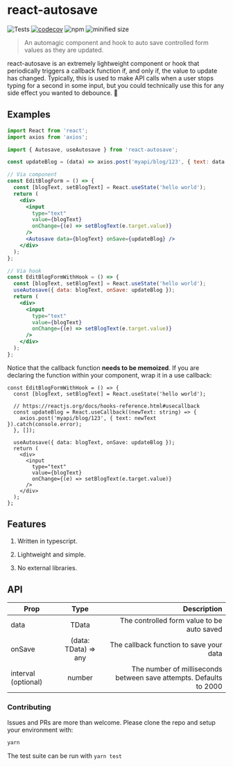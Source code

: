 # react-autosave

![Tests](https://github.com/jollyjerr/react-autosave/workflows/Tests/badge.svg)
[![codecov](https://codecov.io/gh/jollyjerr/react-autosave/branch/main/graph/badge.svg?token=K7C88VK5GE)](https://codecov.io/gh/jollyjerr/react-autosave)
![npm](https://img.shields.io/npm/dm/react-autosave)
![minified size](https://img.shields.io/bundlephobia/min/react-autosave?color=green)

> An automagic component and hook to auto save controlled form values as they are updated.

react-autosave is an extremely lightweight component or hook that periodically triggers a callback function if, and only if, the value to update has changed.
Typically, this is used to make API calls when a user stops typing for a second in some input, but you could technically use this for any side effect you wanted to debounce. 🎉

## Examples

```jsx
import React from 'react';
import axios from 'axios';

import { Autosave, useAutosave } from 'react-autosave';

const updateBlog = (data) => axios.post('myapi/blog/123', { text: data });

// Via component
const EditBlogForm = () => {
  const [blogText, setBlogText] = React.useState('hello world');
  return (
    <div>
      <input
        type="text"
        value={blogText}
        onChange={(e) => setBlogText(e.target.value)}
      />
      <Autosave data={blogText} onSave={updateBlog} />
    </div>
  );
};

// Via hook
const EditBlogFormWithHook = () => {
  const [blogText, setBlogText] = React.useState('hello world');
  useAutosave({ data: blogText, onSave: updateBlog });
  return (
    <div>
      <input
        type="text"
        value={blogText}
        onChange={(e) => setBlogText(e.target.value)}
      />
    </div>
  );
};
```

Notice that the callback function **needs to be memoized**. If you are declaring the function within your component, wrap it in a use callback:

```tsx
const EditBlogFormWithHook = () => {
  const [blogText, setBlogText] = React.useState('hello world');

  // https://reactjs.org/docs/hooks-reference.html#usecallback
  const updateBlog = React.useCallback((newText: string) => {
    axios.post('myapi/blog/123', { text: newText }).catch(console.error);
  }, []);

  useAutosave({ data: blogText, onSave: updateBlog });
  return (
    <div>
      <input
        type="text"
        value={blogText}
        onChange={(e) => setBlogText(e.target.value)}
      />
    </div>
  );
};
```

## Features

1. Written in typescript.

2. Lightweight and simple.

3. No external libraries.

## API

| Prop                |         Type         |                                                        Description |
| ------------------- | :------------------: | -----------------------------------------------------------------: |
| data                |        TData         |                         The controlled form value to be auto saved |
| onSave              | (data: TData) => any |                            The callback function to save your data |
| interval (optional) |        number        | The number of milliseconds between save attempts. Defaults to 2000 |

### Contributing

Issues and PRs are more than welcome. Please clone the repo and setup your environment with:

```sh
yarn
```

The test suite can be run with `yarn test`
